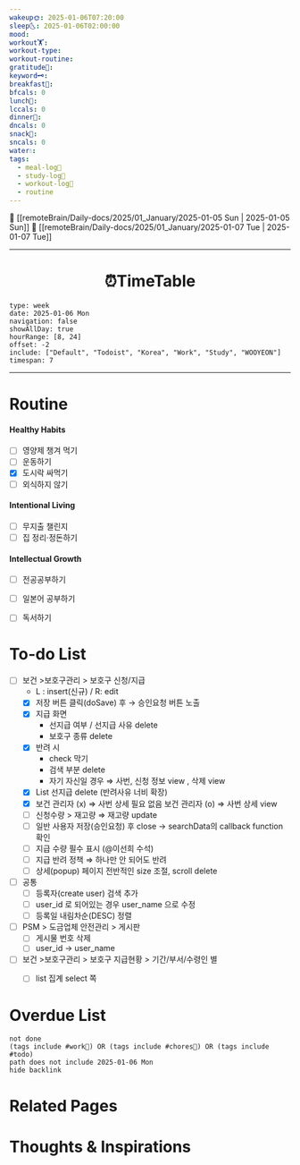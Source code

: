 ```yaml
---
wakeup🌞: 2025-01-06T07:20:00
sleep🌜: 2025-01-06T02:00:00
mood: 
workout🏋️: 
workout-type: 
workout-routine: 
gratitude🙏: 
keyword🗝️: 
breakfast🍳: 
bfcals: 0
lunch🍚: 
lccals: 0
dinner🥗: 
dncals: 0
snack🍬: 
sncals: 0
water💧: 
tags:
  - meal-log📝
  - study-log📓
  - workout-log💪
  - routine
---
```


🔺 [[remoteBrain/Daily-docs/2025/01_January/2025-01-05 Sun | 2025-01-05 Sun]]
🔻 [[remoteBrain/Daily-docs/2025/01_January/2025-01-07 Tue | 2025-01-07 Tue]]
___
<h1> <center>⏰TimeTable </center> </h1>

```gEvent
type: week
date: 2025-01-06 Mon
navigation: false
showAllDay: true
hourRange: [8, 24]
offset: -2
include: ["Default", "Todoist", "Korea", "Work", "Study", "WOOYEON"]
timespan: 7
```

--- 


# Routine 

####  Healthy Habits
- [ ] 영양제 챙겨 먹기
- [ ] 운동하기
- [x] 도시락 싸먹기
- [ ] 외식하지 않기 

####  Intentional Living 
- [ ] 무지출 챌린지 
- [ ] 집 정리·정돈하기

#### Intellectual Growth
- [ ] 전공공부하기
- [ ] 일본어 공부하기
- [ ] 독서하기



# To-do List

- [ ] 보건 >보호구관리 > 보호구 신청/지급 
	- L : insert(신규) / R: edit
	- [x] 저장 버튼 클릭(doSave) 후 → 승인요청 버튼 노출
	- [x] 지급 화면
		- 선지급 여부 / 선지급 사유 delete
		- 보호구 종류 delete
	- [x] 반려 시
		- check 막기
		- 검색 부분 delete 
		- 자기 자신일 경우 ⇒ 사번, 신청 정보 view , 삭제 view 
	- [x] List 선지급 delete (반려사유 너비 확장)
	- [x] 보건 관리자 (x) ⇒ 사번 상세 필요 없음
		보건 관리자 (o) ⇒ 사번 상세 view 
	- [ ] 신청수량 > 재고량 ⇒ 재고량 update 
	- [ ] 일반 사용자 저장(승인요청) 후 close → searchData의 callback function 확인 
	- [ ] 지급 수량 필수 표시 (@이선희 수석)
	- [ ] 지급 반려 정책 ⇒ 하나만 안 되어도 반려 
	- [ ] 상세(popup) 페이지 전반적인 size 조절, scroll delete 

- [ ] 공통 
	- [ ] 등록자(create user) 검색 추가 
	- [ ] user_id 로 되어있는 경우 user_name 으로 수정 
	- [ ] 등록일 내림차순(DESC) 정렬 

- [ ] PSM > 도금업체 안전관리 > 게시판 
	- [ ] 게시물 번호 삭제 
	- [ ] user_id → user_name 

- [ ] 보건 >보호구관리 > 보호구 지급현황 > 기간/부서/수령인 별 
	- [ ] list 집계 select 쪽 


# Overdue List
```tasks
not done
(tags include #work💼) OR (tags include #chores🧺) OR (tags include #todo)
path does not include 2025-01-06 Mon
hide backlink
```

# Related Pages



# Thoughts & Inspirations

